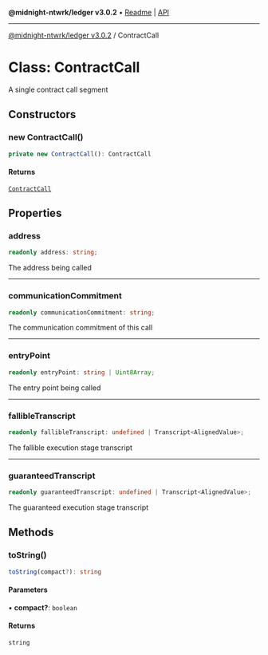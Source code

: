 **@midnight-ntwrk/ledger v3.0.2** • [Readme](../README.md) \| [API](../globals.md)

***

[@midnight-ntwrk/ledger v3.0.2](../README.md) / ContractCall

# Class: ContractCall

A single contract call segment

## Constructors

### new ContractCall()

```ts
private new ContractCall(): ContractCall
```

#### Returns

[`ContractCall`](ContractCall.md)

## Properties

### address

```ts
readonly address: string;
```

The address being called

***

### communicationCommitment

```ts
readonly communicationCommitment: string;
```

The communication commitment of this call

***

### entryPoint

```ts
readonly entryPoint: string | Uint8Array;
```

The entry point being called

***

### fallibleTranscript

```ts
readonly fallibleTranscript: undefined | Transcript<AlignedValue>;
```

The fallible execution stage transcript

***

### guaranteedTranscript

```ts
readonly guaranteedTranscript: undefined | Transcript<AlignedValue>;
```

The guaranteed execution stage transcript

## Methods

### toString()

```ts
toString(compact?): string
```

#### Parameters

• **compact?**: `boolean`

#### Returns

`string`
